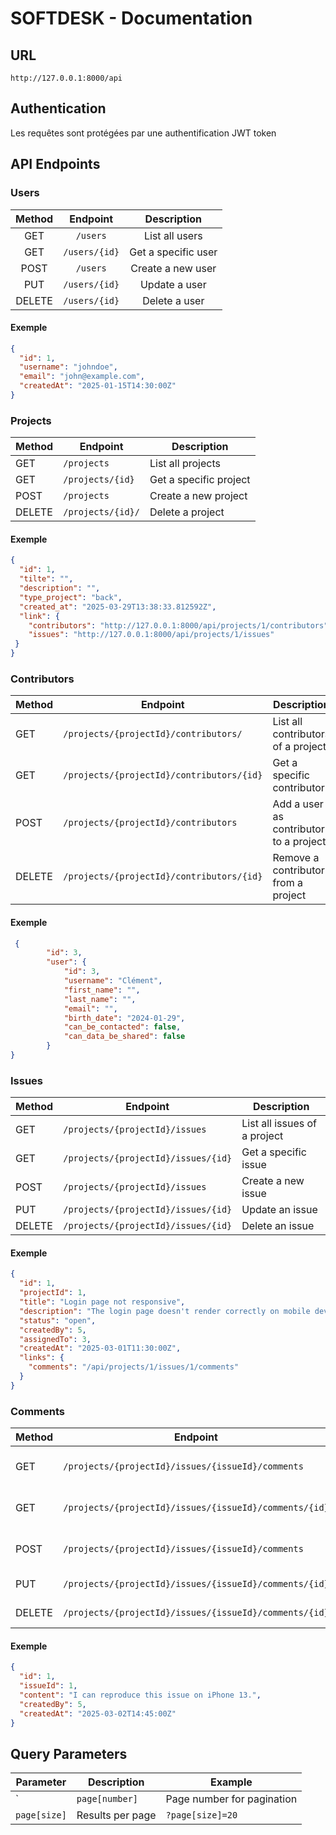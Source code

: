 # SOFTDESK - Documentation

## URL
```
http://127.0.0.1:8000/api
```

## Authentication
Les requêtes sont protégées par une authentification JWT token

## API Endpoints

### Users

|      Method       |   Endpoint    |     Description     |
|:-----------------:|:-------------:|:-------------------:|
|        GET        |   `/users`    |   List all users    |
|        GET        | `/users/{id}` | Get a specific user |
|       POST        |   `/users`    |  Create a new user  |
|        PUT        | `/users/{id}` |    Update a user    |
|      DELETE       | `/users/{id}` |    Delete a user    |

#### Exemple
```json
{
  "id": 1,
  "username": "johndoe",
  "email": "john@example.com",
  "createdAt": "2025-01-15T14:30:00Z"
}
```

### Projects

| Method | Endpoint          | Description |
|--------|-------------------|-------------|
| GET | `/projects`       | List all projects |
| GET | `/projects/{id}`  | Get a specific project |
| POST | `/projects`       | Create a new project |
| DELETE | `/projects/{id}/` | Delete a project |

#### Exemple
```json
{
  "id": 1,
  "tilte": "",
  "description": "",
  "type_project": "back",
  "created_at": "2025-03-29T13:38:33.812592Z",
  "link": {
    "contributors": "http://127.0.0.1:8000/api/projects/1/contributors",
    "issues": "http://127.0.0.1:8000/api/projects/1/issues"
 }
}
```

### Contributors

| Method | Endpoint                                  | Description |
|--------|-------------------------------------------|-------------|
| GET | `/projects/{projectId}/contributors/`     | List all contributors of a project |
| GET | `/projects/{projectId}/contributors/{id}` | Get a specific contributor |
| POST | `/projects/{projectId}/contributors`      | Add a user as contributor to a project |
| DELETE | `/projects/{projectId}/contributors/{id}` | Remove a contributor from a project |

#### Exemple
```json
 {
        "id": 3,
        "user": {
            "id": 3,
            "username": "Clément",
            "first_name": "",
            "last_name": "",
            "email": "",
            "birth_date": "2024-01-29",
            "can_be_contacted": false,
            "can_data_be_shared": false
        }
}
```

### Issues

| Method | Endpoint | Description |
|--------|----------|-------------|
| GET | `/projects/{projectId}/issues` | List all issues of a project |
| GET | `/projects/{projectId}/issues/{id}` | Get a specific issue |
| POST | `/projects/{projectId}/issues` | Create a new issue |
| PUT | `/projects/{projectId}/issues/{id}` | Update an issue |
| DELETE | `/projects/{projectId}/issues/{id}` | Delete an issue |

#### Exemple
```json
{
  "id": 1,
  "projectId": 1,
  "title": "Login page not responsive",
  "description": "The login page doesn't render correctly on mobile devices",
  "status": "open",
  "createdBy": 5,
  "assignedTo": 3,
  "createdAt": "2025-03-01T11:30:00Z",
  "links": {
    "comments": "/api/projects/1/issues/1/comments"
  }
}
```

### Comments

| Method | Endpoint | Description |
|--------|----------|-------------|
| GET | `/projects/{projectId}/issues/{issueId}/comments` | List all comments of an issue |
| GET | `/projects/{projectId}/issues/{issueId}/comments/{id}` | Get a specific comment |
| POST | `/projects/{projectId}/issues/{issueId}/comments` | Create a new comment |
| PUT | `/projects/{projectId}/issues/{issueId}/comments/{id}` | Update a comment |
| DELETE | `/projects/{projectId}/issues/{issueId}/comments/{id}` | Delete a comment |

#### Exemple
```json
{
  "id": 1,
  "issueId": 1,
  "content": "I can reproduce this issue on iPhone 13.",
  "createdBy": 5,
  "createdAt": "2025-03-02T14:45:00Z"
}
```

## Query Parameters

| Parameter | Description | Example |
|-----------|-------------|---------|
` | `page[number]` | Page number for pagination | `?page[number]=2` |
| `page[size]` | Results per page | `?page[size]=20` |
